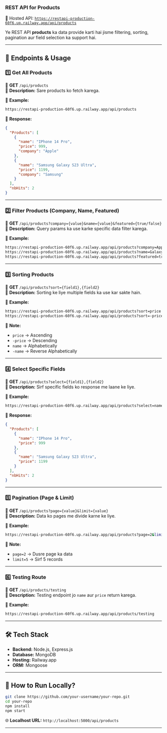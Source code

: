 ### **REST API for Products**  
🚀 Hosted API: [`https://restapi-production-60f6.up.railway.app/api/products`](https://restapi-production-60f6.up.railway.app/api/products)  

Ye REST API **products** ka data provide karti hai jisme filtering, sorting, pagination aur field selection ka support hai.  

---

## **📌 Endpoints & Usage**  

### **1️⃣ Get All Products**  
📌 **GET** `/api/products`  
🔹 **Description:** Sare products ko fetch karega.  

🔗 **Example:**  
```sh
https://restapi-production-60f6.up.railway.app/api/products
```
📝 **Response:**  
```json
{
  "Products": [
    {
      "name": "IPhone 14 Pro",
      "price": 999,
      "company": "Apple"
    },
    {
      "name": "Samsung Galaxy S23 Ultra",
      "price": 1199,
      "company": "Samsung"
    }
  ],
  "nbHits": 2
}
```

---

### **2️⃣ Filter Products (Company, Name, Featured)**  
📌 **GET** `/api/products?company={value}&name={value}&featured={true/false}`  
🔹 **Description:** Query params ka use karke specific data filter karega.  

🔗 **Example:**  
```sh
https://restapi-production-60f6.up.railway.app/api/products?company=Apple
https://restapi-production-60f6.up.railway.app/api/products?name=Galaxy
https://restapi-production-60f6.up.railway.app/api/products?featured=true
```

---

### **3️⃣ Sorting Products**  
📌 **GET** `/api/products?sort={field1},{field2}`  
🔹 **Description:** Sorting ke liye multiple fields ka use kar sakte hain.  

🔗 **Example:**  
```sh
https://restapi-production-60f6.up.railway.app/api/products?sort=price
https://restapi-production-60f6.up.railway.app/api/products?sort=-price,name
```
📝 **Note:**  
- `price` → Ascending  
- `-price` → Descending  
- `name` → Alphabetically  
- `-name` → Reverse Alphabetically  

---

### **4️⃣ Select Specific Fields**  
📌 **GET** `/api/products?select={field1},{field2}`  
🔹 **Description:** Sirf specific fields ko response me laane ke liye.  

🔗 **Example:**  
```sh
https://restapi-production-60f6.up.railway.app/api/products?select=name,price
```
📝 **Response:**  
```json
{
  "Products": [
    {
      "name": "IPhone 14 Pro",
      "price": 999
    },
    {
      "name": "Samsung Galaxy S23 Ultra",
      "price": 1199
    }
  ],
  "nbHits": 2
}
```

---

### **5️⃣ Pagination (Page & Limit)**  
📌 **GET** `/api/products?page={value}&limit={value}`  
🔹 **Description:** Data ko pages me divide karne ke liye.  

🔗 **Example:**  
```sh
https://restapi-production-60f6.up.railway.app/api/products?page=2&limit=5
```
📝 **Note:**  
- `page=2` → Dusre page ka data  
- `limit=5` → Sirf 5 records  

---

### **6️⃣ Testing Route**  
📌 **GET** `/api/products/testing`  
🔹 **Description:** Testing endpoint jo `name` aur `price` return karega.  

🔗 **Example:**  
```sh
https://restapi-production-60f6.up.railway.app/api/products/testing
```

---

## **🛠️ Tech Stack**  
- **Backend:** Node.js, Express.js  
- **Database:** MongoDB  
- **Hosting:** Railway.app  
- **ORM:** Mongoose  

---

## **📌 How to Run Locally?**  
```sh
git clone https://github.com/your-username/your-repo.git
cd your-repo
npm install
npm start
```
🌐 **Localhost URL:** `http://localhost:5000/api/products`  

---
